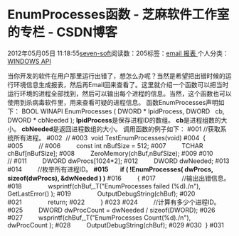 
# EnumProcesses函数 -  芝麻软件工作室的专栏 - CSDN博客


2012年05月05日 11:18:55[seven-soft](https://me.csdn.net/softn)阅读数：205标签：[email																](https://so.csdn.net/so/search/s.do?q=email&t=blog)[报表																](https://so.csdn.net/so/search/s.do?q=报表&t=blog)[
							](https://so.csdn.net/so/search/s.do?q=email&t=blog)个人分类：[WINDOWS API																](https://blog.csdn.net/softn/article/category/1130113)



当你开发的软件在用户那里运行出错了，想怎么办呢？当然是希望把出错时候的运行环境信息生成报表，然后再Email回来查看了。这里就介绍一个函数可以把当时运行环境的进程全部找到，然后可以输出每个进程的信息。当然，这个函数也可以使用到杀病毒软件里，用来查看可疑的进程信息。
函数EnumProcesses声明如下：
BOOL
WINAPI
EnumProcesses (
DWORD * lpidProcess,
DWORD   cb,
DWORD * cbNeeded
);
**lpidProcess**是保存进程ID的数组。
**cb**是进程组数的大小。
**cbNeeded**是返回进程数组的大小。
调用函数的例子如下：
\#001 //获取系统所有进程。
\#002  //
\#003  void TestEnumProcesses(void)
\#004  {
\#005         //
\#006         const int nBufSize = 512;
\#007         TCHAR chBuf[nBufSize];
\#008         ZeroMemory(chBuf,nBufSize);
\#009
\#010         //
\#011         DWORD dwProcs[1024*2];
\#012         DWORD dwNeeded;
\#013
\#014         //枚举所有进程ID。
**\#015        if ( !EnumProcesses( dwProcs, sizeof(dwProcs), &dwNeeded ) )**
\#016         {
\#017               //输出出错信息。
\#018               wsprintf(chBuf,_T("EnumProcesses failed (%d)./n"), GetLastError() );
\#019               OutputDebugString(chBuf);
\#020
\#021               return;
\#022         }
\#023
\#024         //计算有多少个进程ID。
\#025         DWORD dwProcCount = dwNeeded / sizeof(DWORD);
\#026
\#027         wsprintf(chBuf,_T("EnumProcesses Count(%d)./n"), dwProcCount );
\#028         OutputDebugString(chBuf);
\#029
\#030  }
\#031


